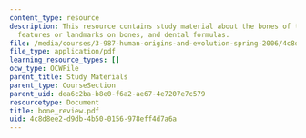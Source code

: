 ```yaml
---
content_type: resource
description: This resource contains study material about the bones of the human body,
  features or landmarks on bones, and dental formulas.
file: /media/courses/3-987-human-origins-and-evolution-spring-2006/4c8d8ee2d9db4b500156978eff4d7a6a_bone_review.pdf
file_type: application/pdf
learning_resource_types: []
ocw_type: OCWFile
parent_title: Study Materials
parent_type: CourseSection
parent_uid: dea6c2ba-b8e0-f6a2-ae67-4e7207e7c579
resourcetype: Document
title: bone_review.pdf
uid: 4c8d8ee2-d9db-4b50-0156-978eff4d7a6a
---
```

